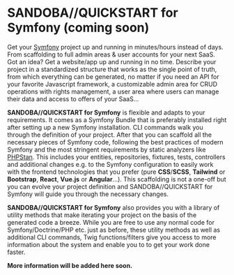 # SANDOBA//QUICKSTART for Symfony (coming soon)
Get your [Symfony](https://symfony.com/) project up and running in minutes/hours instead of days. From scaffolding to full admin areas & user accounts for your next SaaS. Got an idea? Get a website/app up and running in no time. Describe your project in a standardized structure that works as the single point of truth, from which everything can be generated, no matter if you need an API for your favorite Javascript framework, a customizable admin area for CRUD operations with rights management, a user area where users can manage their data and access to offers of your SaaS...  

**SANDOBA//QUICKSTART for Symfony** is flexible and adapts to your requirements. It comes as a Symfony Bundle that is preferably installed right after setting up a new Symfony installation. CLI commands walk you through the definition of your project. After that you can scaffold all the necessary pieces of Symfony code, following the best practices of modern Symfony and the most stringent requirements by static analyzers like [PHPStan](https://phpstan.org/). This includes your entities, repositories, fixtures, tests, controllers and additional changes e.g. to the Symfony configuration to easily work with the frontend technologies that you prefer (pure **CSS**/**SCSS**, **Tailwind** or **Bootstrap**, **React**, **Vue.js** or **Angular**...). This scaffolding is not a one-off but you can evolve your project definition and SANDOBA//QUICKSTART for Symfony will guide you through the necessary changes.

**SANDOBA//QUICKSTART for Symfony** also provides you with a library of utility methods that make iterating your project on the basis of the generated code a breeze. While you are free to use any normal code for Symfony/Doctrine/PHP etc. just as before, these utility methods as well as additional CLI commands, Twig functions/filters give you access to more information about the system and enable you to to get your work done faster.

**More information will be added here soon.**
